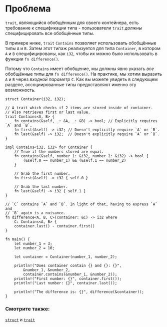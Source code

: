# Проблема

`trait`, являющийся обобщённым для своего контейнера, есть требование к спецификации типа - пользователи `trait` *должны* специфицировать все обобщённые типы.

В примере ниже, `trait` `Contains` позволяет 
использовать обобщённые типы `A` и `B`.
Затем этот типаж реализуется для типа `Container`, в 
котором `A` и `B` специфицированы, как 
`i32`, чтобы их можно было использовать в функции 
`fn difference()`.

Потому что `Contains` имеет обобщение, мы должны 
явно указать *все* обобщённые типы для 
`fn difference()`. На практике, мы хотим выразить 
`A` и `B` через *входной 
параметр* `C`. Как вы можете увидеть в следующем 
разделе, ассоциированные типы предоставляют именно эту 
возможность.

```rust,editable
struct Container(i32, i32);

// A trait which checks if 2 items are stored inside of container.
// Also retrieves first or last value.
trait Contains<A, B> {
    fn contains(&self, _: &A, _: &B) -> bool; // Explicitly requires `A` and `B`.
    fn first(&self) -> i32; // Doesn't explicitly require `A` or `B`.
    fn last(&self) -> i32;  // Doesn't explicitly require `A` or `B`.
}

impl Contains<i32, i32> for Container {
    // True if the numbers stored are equal.
    fn contains(&self, number_1: &i32, number_2: &i32) -> bool {
        (&self.0 == number_1) && (&self.1 == number_2)
    }

    // Grab the first number.
    fn first(&self) -> i32 { self.0 }

    // Grab the last number.
    fn last(&self) -> i32 { self.1 }
}

// `C` contains `A` and `B`. In light of that, having to express `A` and
// `B` again is a nuisance.
fn difference<A, B, C>(container: &C) -> i32 where
    C: Contains<A, B> {
    container.last() - container.first()
}

fn main() {
    let number_1 = 3;
    let number_2 = 10;

    let container = Container(number_1, number_2);

    println!("Does container contain {} and {}: {}",
        &number_1, &number_2,
        container.contains(&number_1, &number_2));
    println!("First number: {}", container.first());
    println!("Last number: {}", container.last());

    println!("The difference is: {}", difference(&container));
}
```

### Смотрите также:

[`struct`](../../custom_types/structs.md) и [`trait`](../../trait.md)

